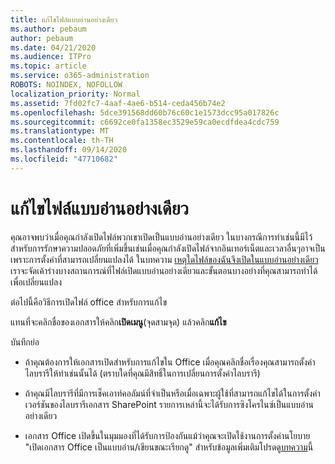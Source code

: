 ```yaml
---
title: แก้ไขไฟล์แบบอ่านอย่างเดียว
ms.author: pebaum
author: pebaum
ms.date: 04/21/2020
ms.audience: ITPro
ms.topic: article
ms.service: o365-administration
ROBOTS: NOINDEX, NOFOLLOW
localization_priority: Normal
ms.assetid: 7fd02fc7-4aaf-4ae6-b514-ceda456b74e2
ms.openlocfilehash: 5dce391568dd60b76c60c1e1573dcc95a017826c
ms.sourcegitcommit: c6692ce0fa1358ec3529e59ca0ecdfdea4cdc759
ms.translationtype: MT
ms.contentlocale: th-TH
ms.lasthandoff: 09/14/2020
ms.locfileid: "47710682"
---
```

# <a name="edit-a-read-only-file"></a>แก้ไขไฟล์แบบอ่านอย่างเดียว

คุณอาจพบว่าเมื่อคุณกำลังเปิดไฟล์พวกเขาเปิดเป็นแบบอ่านอย่างเดียว ในบางกรณีการทำเช่นนี้มีไว้สำหรับการรักษาความปลอดภัยที่เพิ่มขึ้นเช่นเมื่อคุณกำลังเปิดไฟล์จากอินเทอร์เน็ตและเวลาอื่นๆอาจเป็นเพราะการตั้งค่าที่สามารถเปลี่ยนแปลงได้ ในบทความ [เหตุใดไฟล์ของฉันจึงเปิดในแบบอ่านอย่างเดียว](https://support.office.com/article/Why-did-my-file-open-read-only-3ab4b792-da50-4b38-8628-14c64e1f1d15) เราจะจัดเค้าร่างบางสถานการณ์ที่ไฟล์เปิดแบบอ่านอย่างเดียวและขั้นตอนบางอย่างที่คุณสามารถทำได้เพื่อเปลี่ยนแปลง

ต่อไปนี้คือวิธีการเปิดไฟล์ office สำหรับการแก้ไข

แทนที่จะคลิกชื่อของเอกสารให้คลิก**เปิดเมนู**(จุดสามจุด) แล้วคลิก**แก้ไข**

บันทึกย่อ

- ถ้าคุณต้องการให้เอกสารเปิดสำหรับการแก้ไขใน Office เมื่อคุณคลิกชื่อเรื่องคุณสามารถตั้งค่าไลบรารีให้ทำเช่นนั้นได้ (ตราบใดที่คุณมีสิทธิ์ในการเปลี่ยนการตั้งค่าไลบรารี)

- ถ้าคุณมีไลบรารีที่มีการเช็คเอาท์คอลัมน์ที่จำเป็นหรือเมื่อเฉพาะผู้ใช้ที่สามารถแก้ไขได้ในการตั้งค่าเวอร์ชันของไลบรารีเอกสาร SharePoint รายการเหล่านี้จะได้รับการซิงโครไนซ์เป็นแบบอ่านอย่างเดียว

- เอกสาร Office เปิดขึ้นในมุมมองที่ได้รับการป้องกันแม้ว่าคุณจะเปิดใช้งานการตั้งค่านโยบาย "เปิดเอกสาร Office เป็นแบบอ่าน/เขียนขณะเรียกดู" สำหรับข้อมูลเพิ่มเติมโปรดดู[บทความ](https://support.microsoft.com/help/983047/an-office-document-opens-in-protected-view-even-though-you-enable-the)นี้

